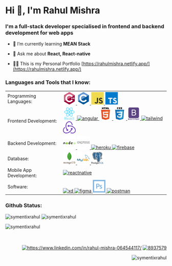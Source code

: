 <!-- <img src="https://i.im.ge/2021/07/12/15fLM.png" alt="quote" width="100%" height="280"> -->
<!-- <div height="280px" width="100%" background-color="black"; color: white; padding: 3rem  2rem; text-align: center;" >
    <p style="font-size: 1.7rem; ">"When everything seems to be going against you, remember the airplane takes off against the wind, not with it"</p>
    <span margin-left="80%" font-size="1.2rem" >-Henry Ford</span>
</div> -->
<h1 align="left">Hi 👋, I'm Rahul Mishra</h1>
<h3 align="left">I'm a full-stack developer specialised in frontend and backend development for web apps</h3>

- 🌱 I’m currently learning **MEAN Stack**

- 💬 Ask me about **React, React-native**

- 👨‍💻 This is my Personal Portfolio [https://rahulmishra.netlify.app/](https://rahulmishra.netlify.app/)

<h3 align="left">Languages and Tools that I know:</h3>
<div>
    <table border="0">
          <tr>
            <td>Programming Languages:</td>
            <td>
                <a href="https://www.w3schools.com/cpp/" target="_blank"> <img                                                                                      src="https://raw.githubusercontent.com/devicons/devicon/master/icons/cplusplus/cplusplus-original.svg" alt="cplusplus" width="40" height="40"/> </a> 
    <a href="https://www.cprogramming.com/" target="_blank"> <img src="https://raw.githubusercontent.com/devicons/devicon/master/icons/c/c-original.svg" alt="c" width="40" height="40"/> </a> 
    <a href="https://developer.mozilla.org/en-US/docs/Web/JavaScript" target="_blank"> <img src="https://raw.githubusercontent.com/devicons/devicon/master/icons/javascript/javascript-original.svg" alt="javascript" width="40" height="40"/> </a>  
  <a href="https://www.typescriptlang.org/" target="_blank"> <img src="https://raw.githubusercontent.com/devicons/devicon/master/icons/typescript/typescript-original.svg" alt="typescript" width="40" height="40"/> </a> 
             </td>
        </tr>
        <tr>
            <td>Frontend Development:</td>
            <td><a href="https://reactjs.org/" target="_blank"> <img src="https://raw.githubusercontent.com/devicons/devicon/master/icons/react/react-original-wordmark.svg" alt="react" width="40" height="40"/> </a> 
  <a href="https://angular.io" target="_blank"> <img src="https://angular.io/assets/images/logos/angular/angular.svg" alt="angular" width="40" height="40"/> </a> 
  <a href="https://www.w3.org/html/" target="_blank"> <img src="https://raw.githubusercontent.com/devicons/devicon/master/icons/html5/html5-original-wordmark.svg" alt="html5" width="40" height="40"/> </a> 
  <a href="https://www.w3schools.com/css/" target="_blank"> <img src="https://raw.githubusercontent.com/devicons/devicon/master/icons/css3/css3-original-wordmark.svg" alt="css3" width="40" height="40"/> </a> 
  <a href="https://getbootstrap.com" target="_blank"> <img src="https://raw.githubusercontent.com/devicons/devicon/master/icons/bootstrap/bootstrap-plain-wordmark.svg" alt="bootstrap" width="40" height="40"/> </a> 
  <a href="https://tailwindcss.com/" target="_blank"> <img src="https://www.vectorlogo.zone/logos/tailwindcss/tailwindcss-icon.svg" alt="tailwind" width="40" height="40"/> </a>
  <a href="https://redux.js.org" target="_blank"> <img src="https://raw.githubusercontent.com/devicons/devicon/master/icons/redux/redux-original.svg" alt="redux" width="40" height="40"/> </a> 
</td>
        </tr>
        <tr>
            <td>Backend Development:</td>
            <td><a href="https://nodejs.org" target="_blank"> <img src="https://raw.githubusercontent.com/devicons/devicon/master/icons/nodejs/nodejs-original-wordmark.svg" alt="nodejs" width="40" height="40"/> </a> 
  <a href="https://expressjs.com" target="_blank"> <img src="https://raw.githubusercontent.com/devicons/devicon/master/icons/express/express-original-wordmark.svg" alt="express" width="40" height="40"/> </a>  
  <a href="https://heroku.com" target="_blank"> <img src="https://www.vectorlogo.zone/logos/heroku/heroku-icon.svg" alt="heroku" width="40" height="40"/> </a> 
  <a href="https://firebase.google.com/" target="_blank"> <img src="https://www.vectorlogo.zone/logos/firebase/firebase-icon.svg" alt="firebase" width="40"   height="40"/> </a> </td>
        </tr>
         <tr>
            <td>Database:</td>
            <td>
                 <a href="https://www.mongodb.com/" target="_blank"> <img src="https://raw.githubusercontent.com/devicons/devicon/master/icons/mongodb/mongodb-original-wordmark.svg" alt="mongodb" width="40" height="40"/> </a>
  <a href="https://www.mysql.com/" target="_blank"> <img src="https://raw.githubusercontent.com/devicons/devicon/master/icons/mysql/mysql-original-wordmark.svg" alt="mysql" width="40" height="40"/> </a>
   <a href="https://www.postgresql.org" target="_blank"> <img src="https://raw.githubusercontent.com/devicons/devicon/master/icons/postgresql/postgresql-original-wordmark.svg" alt="postgresql" width="40" height="40"/> </a> 
             </td>
        </tr>
        <tr>
            <td>Mobile App Development:</td>
            <td>
              <a href="https://reactnative.dev/" target="_blank"> <img src="https://reactnative.dev/img/header_logo.svg" alt="reactnative" width="40" height="40"/> </a> 
             </td>
        </tr>
        <tr>
            <td>Software:</td>
            <td>
                 <a href="https://www.adobe.com/products/xd.html" target="_blank"> <img src="https://cdn.worldvectorlogo.com/logos/adobe-xd.svg" alt="xd" width="40" height="40"/> </a> 
  <a href="https://www.figma.com/" target="_blank"> <img src="https://www.vectorlogo.zone/logos/figma/figma-icon.svg" alt="figma" width="40" height="40"/> </a> 
  <a href="https://www.photoshop.com/en" target="_blank"> <img src="https://raw.githubusercontent.com/devicons/devicon/master/icons/photoshop/photoshop-line.svg" alt="photoshop" width="40" height="40"/> </a> 
  <a href="https://postman.com" target="_blank"> <img src="https://www.vectorlogo.zone/logos/getpostman/getpostman-icon.svg" alt="postman" width="40" height="40"/> </a> 
             </td>
        </tr>
    </table>
  </div>


<h3 align="left">Github Status:</h3>
<p><span><img width="48%" src="https://github-readme-stats.vercel.app/api?username=symentixrahul&show_icons=true&locale=en" alt="symentixrahul" /></span>
    <span>
<img width="48%" src="https://github-readme-streak-stats.herokuapp.com/?user=symentixrahul&" alt="symentixrahul" />
    </span>
 </p>
<p><img align="left" src="https://github-readme-stats.vercel.app/api/top-langs?username=symentixrahul&show_icons=true&locale=en&layout=compact" alt="symentixrahul" /></p>
<br/>
<br/>
<br/>
<p align="right" >
<a href="https://linkedin.com/in/https://www.linkedin.com/in/rahul-mishra-064544117/" target="blank"><img align="center" src="https://raw.githubusercontent.com/rahuldkjain/github-profile-readme-generator/master/src/images/icons/Social/linked-in-alt.svg" alt="https://www.linkedin.com/in/rahul-mishra-064544117/" height="20" width="30" /></a>
<a href="https://stackoverflow.com/users/8937579" target="blank"><img align="center" src="https://raw.githubusercontent.com/rahuldkjain/github-profile-readme-generator/master/src/images/icons/Social/stack-overflow.svg" alt="8937579" height="20" width="30" /></a>
</p>
<p align="right"> <img src="https://komarev.com/ghpvc/?username=symentixrahul&label=Profile%20views&color=0e75b6&style=flat" alt="symentixrahul" /> </p>





<!-- <p top="20px"> <img align="left" src="https://github-profile-trophy.vercel.app/?username=symentixrahul" alt="symentixrahul" /></p> -->
